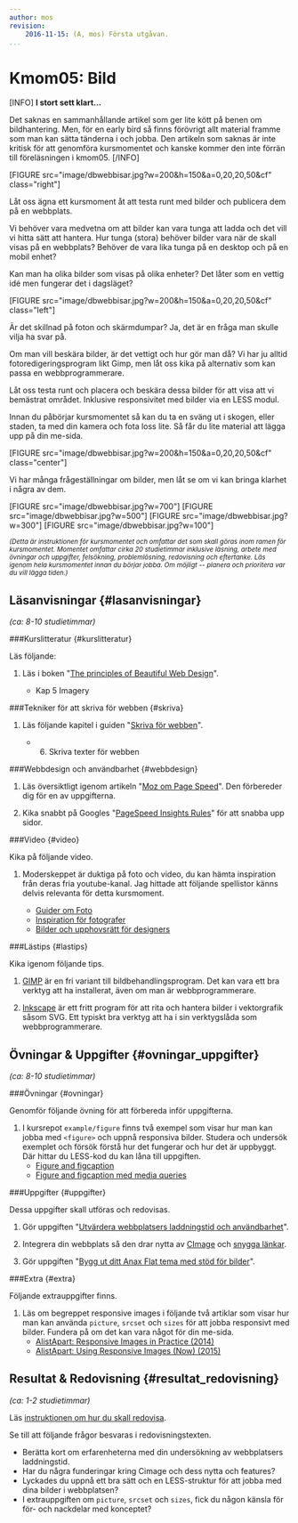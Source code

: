 ```yaml
---
author: mos
revision:
    2016-11-15: (A, mos) Första utgåvan.
...
```

Kmom05: Bild
====================================

[INFO]
**I stort sett klart...**

Det saknas en sammanhållande artikel som ger lite kött på benen om bildhantering. Men, för en early bird så finns förövrigt allt material framme som man kan sätta tänderna i och jobba. Den artikeln som saknas är inte kritisk för att genomföra kursmomentet och kanske kommer den inte förrän till föreläsningen i kmom05.
[/INFO]

[FIGURE src="image/dbwebbisar.jpg?w=200&h=150&a=0,20,20,50&cf" class="right"]

Låt oss ägna ett kursmoment åt att testa runt med bilder och publicera dem på en webbplats.

Vi behöver vara medvetna om att bilder kan vara tunga att ladda och det vill vi hitta sätt att hantera. Hur tunga (stora) behöver bilder vara när de skall visas på en webbplats? Behöver de vara lika tunga på en desktop och på en mobil enhet?

Kan man ha olika bilder som visas på olika enheter? Det låter som en vettig idé men fungerar det i dagsläget?

<!--more-->

[FIGURE src="image/dbwebbisar.jpg?w=200&h=150&a=0,20,20,50&cf" class="left"]

Är det skillnad på foton och skärmdumpar? Ja, det är en fråga man skulle vilja ha svar på.

Om man vill beskära bilder, är det vettigt och hur gör man då? Vi har ju alltid fotoredigeringsprogram likt Gimp, men låt oss kika på alternativ som kan passa en webbprogrammerare.

Låt oss testa runt och placera och beskära dessa bilder för att visa att vi bemästrat området. Inklusive responsivitet med bilder via en LESS modul.

Innan du påbörjar kursmomentet så kan du ta en sväng ut i skogen, eller staden, ta med din kamera och fota loss lite. Så får du lite material att lägga upp på din me-sida.

[FIGURE src="image/dbwebbisar.jpg?w=200&h=150&a=0,20,20,50&cf" class="center"]

Vi har många frågeställningar om bilder, men låt se om vi kan bringa klarhet i några av dem.

[FIGURE src="image/dbwebbisar.jpg?w=700"]
[FIGURE src="image/dbwebbisar.jpg?w=500"]
[FIGURE src="image/dbwebbisar.jpg?w=300"]
[FIGURE src="image/dbwebbisar.jpg?w=100"]



<small>*(Detta är instruktionen för kursmomentet och omfattar det som skall göras inom ramen för kursmomentet. Momentet omfattar cirka 20 studietimmar inklusive läsning, arbete med övningar och uppgifter, felsökning, problemlösning, redovisning och eftertanke. Läs igenom hela kursmomentet innan du börjar jobba. Om möjligt -- planera och prioritera var du vill lägga tiden.)*</small>



Läsanvisningar  {#lasanvisningar}
---------------------------------

*(ca: 8-10 studietimmar)*


###Kurslitteratur  {#kurslitteratur}

Läs följande:

1. Läs i boken "[The principles of Beautiful Web Design](kunskap/boken-the-principles-of-beautiful-web-design)".

    * Kap 5 Imagery



###Tekniker för att skriva för webben {#skriva}

1. Läs följande kapitel i guiden "[Skriva för webben](https://www.iis.se/lar-dig-mer/guider/hur-man-skriver-for-webben/)".

    * 6. Skriva texter för webben



###Webbdesign och användbarhet {#webbdesign}

1. Läs översiktligt igenom artikeln "[Moz om Page Speed](https://moz.com/learn/seo/page-speed)". Den förbereder dig för en av uppgifterna.

1. Kika snabbt på Googles "[PageSpeed Insights Rules](https://developers.google.com/speed/docs/insights/rules)" för att snabba upp sidor.



###Video  {#video}

Kika på följande video.

1. Moderskeppet är duktiga på foto och video, du kan hämta inspiration från deras fria youtube-kanal. Jag hittade att följande spellistor känns delvis relevanta för detta kursmoment.

    * [Guider om Foto](https://www.youtube.com/playlist?list=PL7jFK1saS1_Aexc_tx2wWClpQOShZkD2_)
    * [Inspiration för fotografer](https://www.youtube.com/playlist?list=PL7jFK1saS1_DGvKLYHOBb9HlCd_6id-vS)
    * [Bilder och upphovsrätt för designers](https://www.youtube.com/playlist?list=PL7jFK1saS1_DYHuwI_r5U7vVeY6RhZlIM)

<!--
Titta på följande:

1. Till kursen finns en videoserie, "[Teknisk webbdesign och användbarhet](https://www.youtube.com/playlist?list=PLKtP9l5q3ce93K_FQtlmz2rcaR_BaKIET)", kika på de videor som börjar på 5.
-->



###Lästips {#lastips}

Kika igenom följande tips.

1. [GIMP](https://www.gimp.org/) är en fri variant till bildbehandlingsprogram. Det kan vara ett bra verktyg att ha installerat, även om man är webbprogrammerare.

1. [Inkscape](https://inkscape.org/en/) är ett fritt program för att rita och hantera bilder i vektorgrafik såsom SVG. Ett typiskt bra verktyg att ha i sin verktygslåda som webbprogrammerare.



Övningar & Uppgifter  {#ovningar_uppgifter}
-------------------------------------------

*(ca: 8-10 studietimmar)*



###Övningar {#ovningar}

Genomför följande övning för att förbereda inför uppgifterna.

1. I kursrepot `example/figure` finns två exempel som visar hur man kan jobba med `<figure>` och uppnå responsiva bilder. Studera och undersök exemplet och försök förstå hur det fungerar och hur det är uppbyggt. Där hittar du LESS-kod du kan låna till uppgiften.
    * [Figure and figcaption](repo/design/example/figure/figure.html)
    * [Figure and figcaption med media queries](repo/design/example/figure/figure-responsive.html)
 
<!--
Bildlära.

jpeg (foton) kontra png (skärmdump)
color space
storlek på bilderna
kvalitet

-->


###Uppgifter {#uppgifter}

Dessa uppgifter skall utföras och redovisas.

1. Gör uppgiften "[Utvärdera webbplatsers laddningstid och användbarhet](uppgift/utvardera-webbplatsers-laddningstider-och-anvandbarhet)".

1. Integrera din webbplats så den drar nytta av [CImage](anax/cimage-for-bildskalning) och [snygga länkar](anax/snygga-lankar).

1. Gör uppgiften "[Bygg ut ditt Anax Flat tema med stöd för bilder](uppgift/anax-flat-tema-med-bilder)".



###Extra {#extra}

Följande extrauppgifter finns.

1. Läs om begreppet responsive images i följande två artiklar som visar hur man kan använda `picture`, `srcset` och `sizes` för att jobba responsivt med bilder. Fundera på om det kan vara något för din me-sida.
    * [AlistApart: Responsive Images in Practice (2014)](http://alistapart.com/article/responsive-images-in-practice)
    * [AlistApart: Using Responsive Images (Now) (2015)](http://alistapart.com/article/using-responsive-images-now)



Resultat & Redovisning  {#resultat_redovisning}
-----------------------------------------------

*(ca: 1-2 studietimmar)*

Läs [instruktionen om hur du skall redovisa](design/redovisa).

Se till att följande frågor besvaras i redovisningstexten.

* Berätta kort om erfarenheterna med din undersökning av webbplatsers laddningstid.
* Har du några funderingar kring Cimage och dess nytta och features?
* Lyckades du uppnå ett bra sätt och en LESS-struktur för att jobba med dina bilder i webbplatsen?
* I extrauppgiften om `picture`, `srcset` och `sizes`, fick du någon känsla för för- och nackdelar med konceptet?
